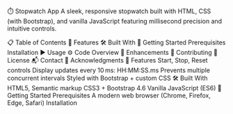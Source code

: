 ⏱️ Stopwatch App
A sleek, responsive stopwatch built with HTML, CSS (with Bootstrap), and vanilla JavaScript featuring millisecond precision and intuitive controls.

📋 Table of Contents
🎯 Features
🛠️ Built With
🚀 Getting Started
Prerequisites
Installation
▶️ Usage
⚙️ Code Overview
🚧 Enhancements
👥 Contributing
📝 License
📬 Contact
🙏 Acknowledgments
🎯 Features
Start, Stop, Reset controls
Display updates every 10 ms: HH:MM:SS.ms
Prevents multiple concurrent intervals
Styled with Bootstrap + custom CSS
🛠️ Built With
HTML5, Semantic markup
CSS3 + Bootstrap 4.6
Vanilla JavaScript (ES6)
🚀 Getting Started
Prerequisites
A modern web browser (Chrome, Firefox, Edge, Safari)
Installation
```bash git clone https://github.com/yourusername/stopwatch-app.git cd stopwatch-app
